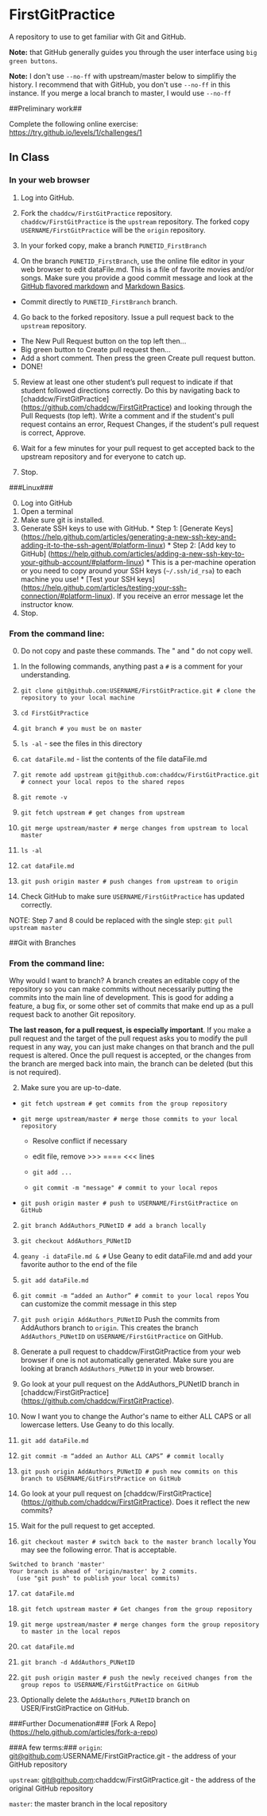 FirstGitPractice
================

A repository to use to get familiar with Git and GitHub.  

**Note:** that GitHub generally guides you through the user interface using `big green buttons`.

**Note:** I don't use `--no-ff` with upstream/master below to simplifiy the history. I recommend that with GitHub, you don't use `--no-ff` in this instance.  If you merge a local branch to master, I would use `--no-ff`

##Preliminary work##

Complete the following online exercise: https://try.github.io/levels/1/challenges/1

## In Class ##

### In your web browser ###
1. Log into GitHub.

2. Fork the `chaddcw/FirstGitPractice` repository.  `chaddcw/FirstGitPractice` is the `upstream` repository.  The forked copy `USERNAME/FirstGitPractice` will be the `origin` repository.

3. In your forked copy, make a branch `PUNETID_FirstBranch`

3. On the branch `PUNETID_FirstBranch`, use the online file editor in your web browser to edit dataFile.md.
This is a file of favorite movies and/or songs.  Make sure you provide a good commit message and look at the [GitHub flavored markdown](https://help.github.com/articles/github-flavored-markdown) and [Markdown Basics](https://help.github.com/articles/markdown-basics).  
  * Commit directly to `PUNETID_FirstBranch` branch.

4. Go back to the forked repository. Issue a pull request back to the `upstream`  repository.  
  * The New Pull Request button on the top left then...
  * Big green button to Create pull request then...
  * Add a short comment. Then press the green Create pull request button.
  * DONE!

5. Review at least one other student’s pull request to indicate if that student followed directions correctly.   Do this by navigating back to [chaddcw/FirstGitPractice] (https://github.com/chaddcw/FirstGitPractice) and looking through the Pull Requests (top left).  Write a comment and if the student's pull request contains an error, Request Changes, if the student's pull request is correct, Approve.

6. Wait for a few minutes for your pull request to get accepted back to the upstream repository and for everyone to catch up.

7. Stop.

###Linux###

  0. Log into GitHub
  0. Open a terminal
  1. Make sure git is installed.
  2. Generate SSH keys to use with GitHub.
    * Step 1: [Generate Keys] (https://help.github.com/articles/generating-a-new-ssh-key-and-adding-it-to-the-ssh-agent/#platform-linux)
    * Step 2: [Add key to GitHub] (https://help.github.com/articles/adding-a-new-ssh-key-to-your-github-account/#platform-linux) 
    * This is a per-machine operation or you need to copy around your SSH keys (`~/.ssh/id_rsa`) to each machine you use!
    * [Test your SSH keys] (https://help.github.com/articles/testing-your-ssh-connection/#platform-linux).  If you receive an error message let the instructor know.
  3. Stop.

### From the command line: ###

0. Do not copy and paste these commands.  The " and " do not copy well.
1. In the following commands, anything past a `#` is a comment for your understanding.

1. `git clone git@github.com:USERNAME/FirstGitPractice.git # clone the repository to your local machine`

2. `cd FirstGitPractice`
  3. `git branch # you must be on master` 
  2. `ls -al` - see the files in this directory
  2. `cat dataFile.md` -  list the contents of the file dataFile.md
 

3. `git remote add upstream git@github.com:chaddcw/FirstGitPractice.git # connect your local repos to the shared repos`
4. `git remote -v`

4. `git fetch upstream # get changes from upstream`

5. `git merge upstream/master # merge changes from upstream to local master`
  5. `ls -al`
  5. `cat dataFile.md`
  
6. `git push origin master # push changes from upstream to origin` 

7. Check GitHub to make sure `USERNAME/FirstGitPractice` has updated correctly.

NOTE: Step 7 and 8 could be replaced with the single step:
`git pull upstream master`


##Git with Branches

### From the command line: ###
Why would I want to branch?  A branch creates an editable copy of the repository so you can make commits without necessarily putting the commits into the main line of development.  This is good for adding a feature, a bug fix, or some other set of commits that make end up as a pull request back to another Git repository.  

**The last reason, for a pull request, is especially important**.  If you make a pull request and the target of the pull request asks you to modify the pull request in any way, you can just make changes on that branch and the pull request is altered.  Once the pull request is accepted, or the changes from the branch are merged back into main, the branch can be deleted (but this is not required).


2. Make sure you are up-to-date.
  * `git fetch upstream # get commits from the group repository`
  
  * `git merge upstream/master # merge those commits to your local repository`
  
    * Resolve conflict if necessary
    * edit file, remove >>> ==== <<< lines
    * `git add ...`
    
    * `git commit -m "message" # commit to your local repos`
    
  * `git push origin master # push to USERNAME/FirstGitPractice on GitHub`
  
2. `git branch AddAuthors_PUNetID # add a branch locally`

3. `git checkout AddAuthors_PUNetID`

4. `geany -i dataFile.md & #` Use Geany to edit dataFile.md and add your favorite author to the end of the file

5. `git add dataFile.md`

8. `git commit -m “added an Author” # commit to your local repos`
You can customize the commit message in this step

9. `git push origin AddAuthors_PUNetID` Push the commits from AddAuthors branch to `origin`.  This creates the branch `AddAuthors_PUNetID` on `USERNAME/FirstGitPractice` on GitHub.

10. Generate a pull request to chaddcw/FirstGitPractice from your web browser if one is not automatically generated.  Make sure you are looking at branch `AddAuthors_PUNetID` in your web browser.

10. Go look at your pull request on the AddAuthors_PUNetID branch in [chaddcw/FirstGitPractice] (https://github.com/chaddcw/FirstGitPractice).

11. Now I want you to change the Author's name to either ALL CAPS or all lowercase letters.  Use Geany to do this locally.

12. `git add dataFile.md`

13. `git commit -m “added an Author ALL CAPS” # commit locally`

14. `git push origin AddAuthors_PUNetID # push new commits on this branch to USERNAME/GitFirstPractice on GitHub`

15. Go look at your pull request on [chaddcw/FirstGitPractice] (https://github.com/chaddcw/FirstGitPractice).  Does it reflect the new commits?  

16. Wait for the pull request to get accepted.

16. `git checkout master # switch back to the master branch locally`  You may see the following error. That is acceptable.
```
Switched to branch 'master'
Your branch is ahead of 'origin/master' by 2 commits.
  (use "git push" to publish your local commits)
```
17. `cat dataFile.md`

17. `git fetch upstream master # Get changes from the group repository`

18. `git merge upstream/master # merge changes form the group repository to master in the local repos`

17. `cat dataFile.md`

18. `git branch -d AddAuthors_PUNetID`

19. `git push origin master # push the newly received changes from the group repos to USERNAME/FirstGitPractice on GitHub`

20. Optionally delete the `AddAuthors_PUNetID` branch on USER/FirstGitPractice on GitHub.


###Further Documenation###
[Fork A Repo] (https://help.github.com/articles/fork-a-repo)

###A few terms:###
`origin`: git@github.com:USERNAME/FirstGitPractice.git - the address of your GitHub repository

`upstream`: git@github.com:chaddcw/FirstGitPractice.git - the address of the original GitHub repository

`master`: the master branch in the local repository

